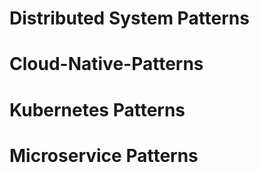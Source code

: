 # Distributed System Patterns

# Cloud-Native-Patterns

# Kubernetes Patterns

# Microservice Patterns

